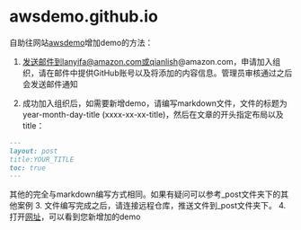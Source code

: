 # awsdemo.github.io
自助往网站[awsdemo](https://awsdemo.github.io/)增加demo的方法：

1. 发送邮件到lanyifa@amazon.com或qianlish@amazon.com，申请加入组织，请在邮件中提供GitHub账号以及将添加的内容信息。管理员审核通过之后会发送邮件通知

2. 成功加入组织后，如需要新增demo，请编写markdown文件，文件的标题为 year-month-day-title (xxxx-xx-xx-title)，然后在文章的开头指定布局以及title：

```md
---
layout: post
title:YOUR_TITLE
toc: true
---
```

其他的完全与markdown编写方式相同。如果有疑问可以参考_post文件夹下的其他案例
3. 文件编写完成之后，请连接远程仓库，推送文件到_post文件夹下。
4. 打开[网址](https://awsdemo.github.io/)，可以看到您新增加的demo
